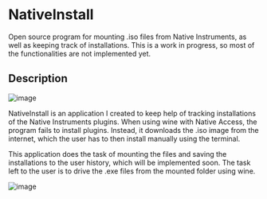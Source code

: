 # NativeInstall
Open source program for mounting .iso files from Native Instruments, as well as keeping track of installations.
This is a work in progress, so most of the functionalities are not implemented yet.

## Description

![image](https://github.com/constlo/NativeInstall/assets/79052688/a6b1840a-9816-4ee6-b565-0feaf18b7fa3)

NativeInstall is an application I created to keep help of tracking installations of the Native Instruments plugins.
When using wine with Native Access, the program fails to install plugins. Instead, it downloads the .iso image from the internet,
which the user has to then install manually using the terminal.

This application does the task of mounting the files and saving the installations to the user history, which will be implemented soon.
The task left to the user is to drive the .exe files from the mounted folder using wine.

![image](https://github.com/constlo/NativeInstall/assets/79052688/0f448dd3-b6ee-4b1a-9eb2-23abdcfbc6f5)
